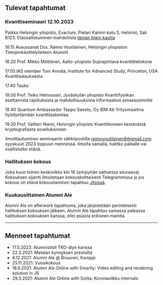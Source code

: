 ## Tulevat tapahtumat

### Kvanttiseminaari 12.10.2023

Paikka Helsingin yliopisto, Exactum, Pietari Kalmin katu 5, Helsinki, Sali
B123. Etäosallistuminen mahdollista [tämän linkin kautta](https://video.helsinki.fi/unitube/live-stream.html?room=|10)

16.15 Avaussanat
Dos. Raimo Voutilainen, Helsingin yliopiston Tietojenkäsittelytieteen Alumnit

16.20 Prof. Mikko Möttönen, Aalto-yliopisto
Suprajohtava kvanttitietokone

17.00 IAS member Toni Annala, Institute for Advanced Study, Princeton, USA
Kvanttisalauksesta

17.40 Tauko

18.00 Prof. Teiko Heinosaari, Jyväskylän yliopisto
Kvanttifysiikan asettamista rajoituksista ja mahdollisuuksista informaation prosessoinnille

18.40 Quantum Ambassador Teppo Seesto, Oy IBM Ab
Yritysmaailma hyödyntämään kvanttilaskentaa

19.20 Prof. Valtteri Niemi, Helsingin yliopisto
Kvanttikoneen kestävästä kryptografiasta sovelluksineen

Ilmoittautuminen seminaariin sähköpostilla [raimovoutilainen8@gmail.com](mailto:raimovoutilainen8@gmail.com)
syyskuun 2023 loppuun mennessä. Ilmoita samalla, tuletko paikalle vai osallistutko etänä.

### Hallituksen kokous

Joka kuun toinen keskiviikko klo 18 (arkipyhän sattuessa seuraava). Kokouksen sijainti ilmoitetaan kokouskohtaisesti Telegrammissa ja jos kokous on etänä kokoustaminen tapahtuu [Jitsissä](https://meet.jit.si/moderated/19ae2faf2f6f13abbc3873a0f167f38ae1db0a3f90bb53c6dfa12ab06ad1ec94).

### Kuukausittainen Alumni Ale

Alumni Ale on afterwork tapahtuma, joka järjestetään perinteisesti hallituksen kokouksen jälkeen. Alumni Ale tapahtuu samassa paikassa hallituksen kokouksen kanssa, ellei asiasta erikseen mainita.

---

## Menneet tapahtumat

- 17.5.2023: Alumnisitsit TKO-älyn kanssa
- 22.3.2021: Matalan kynnyksen presisilta
- 8.12.2021: Alumni Ale @ Bruuveri, Kamppi
- 25.11.2021: Vuosikokous
- 16.6.2021: Alumni Ale Online with Smartly: Video editing and rendering solution in JS
- 29.3.2021: Alumni Ale Online with Solita: Koronavilkku internals
